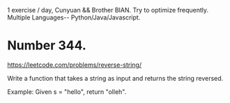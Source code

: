 1 exercise / day, Cunyuan && Brother BIAN. Try to optimize frequently. Multiple Languages-- Python/Java/Javascript.

# Number 344.  
https://leetcode.com/problems/reverse-string/

Write a function that takes a string as input and returns the string reversed.

Example: Given s = "hello", return "olleh".
